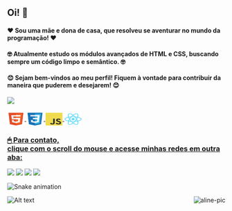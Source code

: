 ## Oi! 🤗
#### ❤ Sou uma mãe e dona de casa, que resolveu se aventurar no mundo da programação! ❤
#### 🤓 Atualmente estudo os módulos avançados de HTML e CSS, buscando sempre um código limpo e semântico. 🤓
#### 😊 Sejam bem-vindos ao meu perfil! Fiquem à vontade para contribuir da maneira que puderem e desejarem! 😊
   
<div style="display: inline_block">
  <a href="https://github.com/alinemozer">
  <img height="50em" src="https://github-readme-stats.vercel.app/api/top-langs/?username=alinemozer&layout=compact&langs_count=6&theme=calm"/>
</div>
  
  <br>
  
<div style="display: inline_block"> 
  <img align="center" alt="HTML" height="30" width="40" src="https://raw.githubusercontent.com/devicons/devicon/master/icons/html5/html5-original.svg">
  <img align="center" alt="CSS" height="30" width="40" src="https://raw.githubusercontent.com/devicons/devicon/master/icons/css3/css3-original.svg">
  <img align="center" alt="JS" height="30" width="40" src="https://raw.githubusercontent.com/devicons/devicon/master/icons/javascript/javascript-original.svg">
  <img align="center" alt="REACT" height="30" width="40" src="https://raw.githubusercontent.com/devicons/devicon/master/icons/react/react-original.svg">
</div>
   
   <h3> 🖱 Para contato, <br> clique com o scroll do mouse e acesse minhas redes em outra aba:</h3>
<div>
   <a href ="https://www.linkedin.com/in/aline-mozer-baptista-8b9749231/" target="_blank"><img src="https://img.shields.io/badge/linkedin-0077B5?style=for-the-badge&logo=linkedin&logoColor=white"></a>
  <a href ="mailto:alinemozer@gmail.com" target="_blank"><img src="https://img.shields.io/badge/-Gmail-%23E4405F?style=for-the-badge&logo=gmail&logoColor=white"></a>
  <a href ="https://wa.me/5527999180477" target="_blank"><img src="https://img.shields.io/badge/WhatsApp-25D366?style=for-the-badge&logo=whatsapp&logoColor=white"></a>
  <a href ="https://www.instagram.com/alinemozer/" target="_blank"><img src="https://img.shields.io/badge/Instagram-bc3280?style=for-the-badge&logo=instagram&logoColor=white"></a>
 
  ![Snake animation](https://github.com/alinemozer/alinemozer/blob/output/github-contribution-grid-snake.svg)
</div>
  
  <img align="right" alt="aline-pic" height="330" src="https://share-cdn.picrew.me/shareImg/org/202203/338224_vx3Im8PI.png" data-canonical-src="https://share-cdn.picrew.me/shareImg/org/202203/338224_vx3Im8PI.png" style="max-width: 100%;">
  
  ![Alt text](https://spotify-recently-played-readme.vercel.app/api?user=12165858419)

